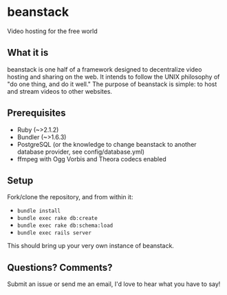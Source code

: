 beanstack
=========

Video hosting for the free world

## What it is

beanstack is one half of a framework designed to decentralize video hosting and sharing on the web. It intends to follow the UNIX philosophy of "do one thing, and do it well." The purpose of beanstack is simple: to host and stream videos to other websites.

## Prerequisites

* Ruby (~>2.1.2)
* Bundler (~>1.6.3)
* PostgreSQL (or the knowledge to change beanstack to another database provider, see config/database.yml)
* ffmpeg with Ogg Vorbis and Theora codecs enabled

## Setup

Fork/clone the repository, and from within it:

* `bundle install`
* `bundle exec rake db:create`
* `bundle exec rake db:schema:load`
* `bundle exec rails server`

This should bring up your very own instance of beanstack.

## Questions? Comments?

Submit an issue or send me an email, I'd love to hear what you have to say!
